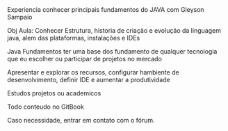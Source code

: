 ## 
Experiencia conhecer principais fundamentos do JAVA com Gleyson Sampaio

Obj Aula:
Conhecer
Estrutura, historia de criação e evolução da linguagem java, alem das plataformas, instalações e IDEs

Java Fundamentos
ter uma base dos fundamento de qualquer tecnologia que eu escolher ou participar de projetos no mercado

Apresentar e explorar os recursos, configurar hambiente de desenvolvimento, definir IDE e aumentar a produtividade

Estudos projetos ou academicos

Todo conteudo no GitBook

Caso necessidade, entrar em contato com o fórum.